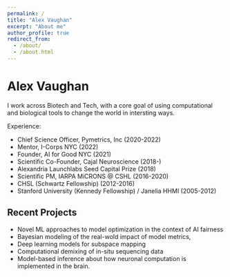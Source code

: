 ```yaml
---
permalink: /
title: "Alex Vaughan"
excerpt: "About me"
author_profile: true
redirect_from: 
  - /about/
  - /about.html
---
```



Alex Vaughan
======

I work across Biotech and Tech, with a core goal of using computational and biological tools to change the world in intersting ways.


Experience:
- Chief Science Officer, Pymetrics, Inc (2020-2022)
- Mentor, I-Corps NYC (2022)
- Founder, AI for Good NYC (2021)
- Scientific Co-Founder, Cajal Neuroscience (2018-)
- Alexandria Launchlabs Seed Capital Prize (2018)
- Scientific PM, IARPA MiCRONS @ CSHL (2016-2020)
- CHSL (Schwartz Fellowship) (2012-2016)
- Stanford University (Kennedy Fellowship) / Janelia HHMI (2005-2012)


Recent Projects
-------
- Novel ML approaches to model optimization in the context of AI fairness
- Bayesian modeling of the real-wold impact of model metrics, 
- Deep learning models for subspace mapping
- Computational demixing of in-situ sequencing data
- Model-based inference about how neuronal computation is implemented in the brain.

